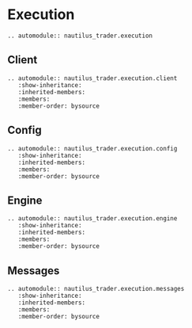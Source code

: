 # Execution

```{eval-rst}
.. automodule:: nautilus_trader.execution
```

## Client

```{eval-rst}
.. automodule:: nautilus_trader.execution.client
   :show-inheritance:
   :inherited-members:
   :members:
   :member-order: bysource
```

## Config

```{eval-rst}
.. automodule:: nautilus_trader.execution.config
   :show-inheritance:
   :inherited-members:
   :members:
   :member-order: bysource
```

## Engine

```{eval-rst}
.. automodule:: nautilus_trader.execution.engine
   :show-inheritance:
   :inherited-members:
   :members:
   :member-order: bysource
```

## Messages

```{eval-rst}
.. automodule:: nautilus_trader.execution.messages
   :show-inheritance:
   :inherited-members:
   :members:
   :member-order: bysource
```
